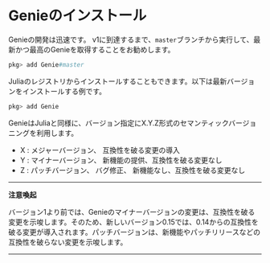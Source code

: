 # Genieのインストール

Genieの開発は迅速です。 v1に到達するまで、`master`ブランチから実行して、最新かつ最高のGenieを取得することをお勧めします。

```julia
pkg> add Genie#master
```

Juliaのレジストリからインストールすることもできます。以下は最新バージョンをインストールする例です。

```julia
pkg> add Genie
```

GenieはJuliaと同様に、バージョン指定にX.Y.Z形式のセマンティックバージョニングを利用します。

- X : メジャーバージョン、 互換性を破る変更の導入
- Y : マイナーバージョン、 新機能の提供、互換性を破る変更なし
- Z : パッチバージョン、 バグ修正、 新機能なし、互換性を破る変更なし

---
**注意喚起**

バージョン1より前では、Genieのマイナーバージョンの変更は、互換性を破る変更を示唆します。そのため、新しいバージョン0.15では、0.14からの互換性を破る変更が導入されます。パッチバージョンは、新機能やパッチリリースなどの互換性を破らない変更を示唆します。

---
